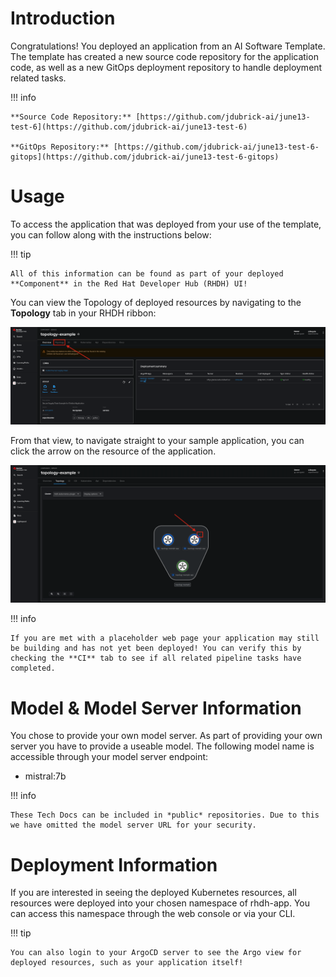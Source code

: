 # **Introduction**

Congratulations! You deployed an application from an AI Software Template. The template has created a new source code repository for the application code, as well as a new GitOps deployment repository to handle deployment related tasks.

!!! info

    **Source Code Repository:** [https://github.com/jdubrick-ai/june13-test-6](https://github.com/jdubrick-ai/june13-test-6)

    **GitOps Repository:** [https://github.com/jdubrick-ai/june13-test-6-gitops](https://github.com/jdubrick-ai/june13-test-6-gitops)

# **Usage**

To access the application that was deployed from your use of the template, you can follow along with the instructions below:

!!! tip

    All of this information can be found as part of your deployed **Component** in the Red Hat Developer Hub (RHDH) UI!

You can view the Topology of deployed resources by navigating to the **Topology** tab in your RHDH ribbon:

![Topology Ribbon](./images/topology-ribbon.png)

From that view, to navigate straight to your sample application, you can click the arrow on the resource of the application.

![Topology View Application Link](./images/topology-app-link.png)

!!! info

    If you are met with a placeholder web page your application may still be building and has not yet been deployed! You can verify this by checking the **CI** tab to see if all related pipeline tasks have completed.

# **Model & Model Server Information**
You chose to provide your own model server. As part of providing your own server you have to provide a useable model. The following model name is accessible through your model server endpoint:

- mistral:7b

!!! info

    These Tech Docs can be included in *public* repositories. Due to this we have omitted the model server URL for your security.

# Deployment Information

If you are interested in seeing the deployed Kubernetes resources, all resources were deployed into your chosen namespace of rhdh-app. You can access this namespace through the web console or via your CLI.

!!! tip

    You can also login to your ArgoCD server to see the Argo view for deployed resources, such as your application itself!
